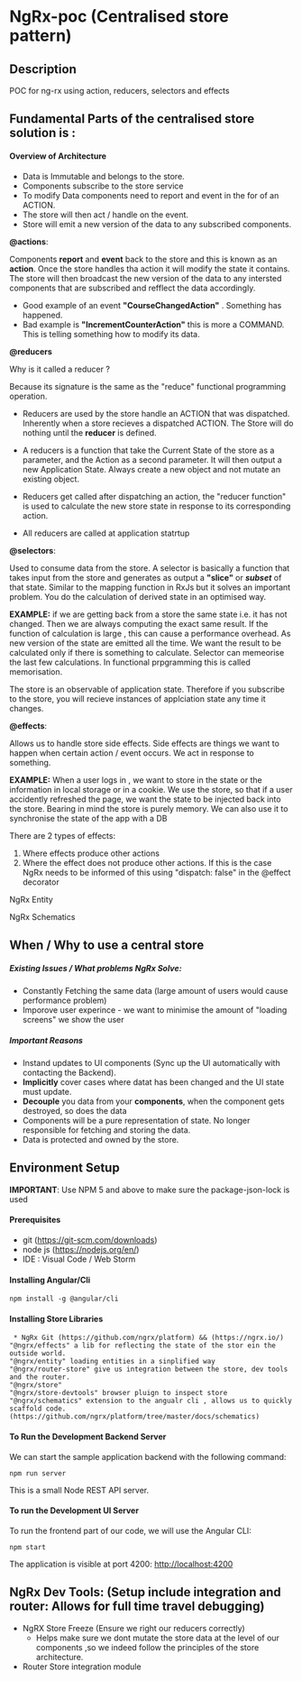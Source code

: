 # NgRx-poc (Centralised store pattern)

## Description
POC for ng-rx using action, reducers, selectors and effects

## Fundamental Parts of the centralised store solution is :

#### Overview of Architecture

* Data is Immutable and belongs to the store.
* Components subscribe to the store service
* To modify Data components need to report and event in the for of an ACTION.
* The store will then act / handle on the event.
* Store will emit a new version of the data to any subscribed components.

**@actions**: 

Components __report__ and __event__ back to the store and this is known as an __action__. Once the store handles tha action it will modify the state it contains. The store will then broadcast the new version of the data to any intersted components that are subscribed and refflect the data accordingly.
  * Good example of an event __"CourseChangedAction"__ . Something has happened.
  * Bad example is __"IncrementCounterAction"__ this is more a COMMAND. This is telling something how to modify its data.
  
**@reducers**

Why is it called a reducer ? 

Because its signature is the same as the "reduce" functional programming operation.

* Reducers are used by the store handle an ACTION that was dispatched. Inherently when a store recieves a dispatched ACTION. The Store will do nothing until the __reducer__ is defined.

* A reducers is a function that take the Current State of the store as a parameter, and the Action as a second parameter. It will then output a new Application State. Always create a new object and not mutate an existing object.

* Reducers get called after dispatching an action, the "reducer function" is used to calculate the new store state in response to its corresponding action.

* All reducers are called at application statrtup

**@selectors**: 

Used to consume data from the store. A selector is basically a function that takes input from the store and generates as output a __"slice"__ or __*subset*__ of that state. Similar to the mapping function in RxJs but it solves an important problem. You do the calculation of derived state in an optimised way. 

__EXAMPLE:__ if we are getting back from a store the same state i.e. it has not changed. Then we are always computing the exact same result. If the function of calculation is large , this can cause a performance overhead. As new version of the state are emitted all the time. We want the result to be calculated only if there is something to calculate. Selector can memeorise the last few calculations. In functional prpgramming this is called memorisation.

The store is an observable of application state. Therefore if you subscribe to the store, you will recieve instances of applciation state any time it changes.
 
**@effects**: 

Allows us to handle store side effects. Side effects are things we want to happen when certain action / event occurs. We act in response to something.

__EXAMPLE:__ When a user logs in , we want to store in the state or the information in local storage or in a cookie. We use the store, so that if a user accidently refreshed the page, we want the state to be injected back into the store. Bearing in mind the store is purely memory. We can also use it to synchronise the state of the app with a DB

There are 2 types of effects:

1. Where effects produce other actions
2. Where the effect does not produce other actions. If this is the case NgRx needs to be informed of this using "dispatch: false" in the @effect decorator


NgRx Entity

NgRx Schematics



## When / Why to use a central store

##### Existing Issues / What problems NgRx Solve:
* Constantly Fetching the same data (large amount of users would cause performance problem)
* Imporove user experince - we want to minimise the amount of "loading screens" we show the user

##### Important Reasons
* Instand updates to UI components (Sync up the UI automatically with contacting the Backend).
* __Implicitly__ cover cases where datat has been changed and the UI state must update.
* __Decouple__ you data from your __components__, when the component gets destroyed, so does the data
* Components will be a pure representation of state. No longer responsible for fetching and storing the data.
* Data is protected and owned by the store.

## Environment Setup

**IMPORTANT**: Use NPM 5 and above to make sure the package-json-lock is used

#### Prerequisites
 * git (https://git-scm.com/downloads)
 * node js (https://nodejs.org/en/)
 * IDE : Visual Code / Web Storm
 
#### Installing Angular/Cli

    npm install -g @angular/cli 
    
#### Installing Store Libraries

     * NgRx Git (https://github.com/ngrx/platform) && (https://ngrx.io/)
    "@ngrx/effects" a lib for reflecting the state of the stor ein the outside world.
    "@ngrx/entity" loading entities in a sinplified way
    "@ngrx/router-store" give us integration between the store, dev tools and the router.
    "@ngrx/store"
    "@ngrx/store-devtools" browser pluign to inspect store
    "@ngrx/schematics" extension to the angualr cli , allows us to quickly scaffold code.      (https://github.com/ngrx/platform/tree/master/docs/schematics)
        
    
#### To Run the Development Backend Server

We can start the sample application backend with the following command:

    npm run server

This is a small Node REST API server.

#### To run the Development UI Server

To run the frontend part of our code, we will use the Angular CLI:

    npm start 

The application is visible at port 4200: [http://localhost:4200](http://localhost:4200)


## NgRx Dev Tools: (Setup include integration and router: Allows for full time travel debugging)

* NgRX Store Freeze (Ensure we right our reducers correctly)
  * Helps make sure we dont mutate the store data at the level of our components ,so we indeed follow the principles of the store             architecture.
* Router Store integration module
